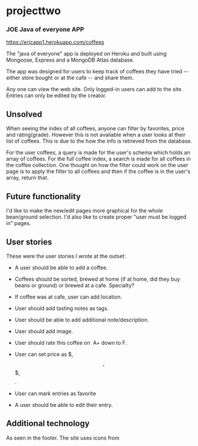 # projecttwo
 ### JOE Java of everyone APP

https://ericapp1.herokuapp.com/coffees

The "java of everyone" app is deployed on Heroku and built using Mongoose, Express and a MongoDB Atlas database.

The app was designed for users to keep track of coffees they have tried -- either store bought or at the cafe -- and share them. 

Any one can view the web site. Only logged-in users can add to the site. Entries can only be edited by the creator. 

## Unsolved
When seeing the index of all coffees, anyone can filter by favorites, price and rating(grade). However this is not available when a user looks at their list of coffees. This is due to the how the info is retrieved from the database.

For the user coffees, a query is made for the user's schema which holds an array of coffees. 
For the full coffee index, a search is made for all coffees in the coffee collection.
One thought on how the filter could work on the user page is to apply the filter to all coffees and then if the coffee is in the user's array, return that.

## Future functionality
I'd like to make the new/edit pages more graphical for the whole bean/ground selection.
I'd also like to create proper "user must be logged in" pages.

## User stories

These were the user stories I wrote at the outset: 

* A user should be able to add a coffee.

* Coffees should be sorted, brewed at home (if at home, did they buy beans or ground) or brewed at a cafe. Specialty?

 * If coffee was at cafe, user can add location.

* User should add tasting notes as tags.

* User should be able to add additional note/description.

* User should add image. 

* User should rate this coffee on  A+ down to F.

* User can set price as $, $$, $$$, $$$$.

* User can mark entries as favorite

* A user should be able to edit their entry.

## Additional technology
As seen in the footer. The site uses icons from 